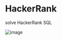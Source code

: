 # HackerRank
solve HackerRank SQL


![image](https://github.com/dangdangs0/HackerRank/assets/52357071/ee004291-7eb5-4211-9bf4-0a7d6a27a2b0)
